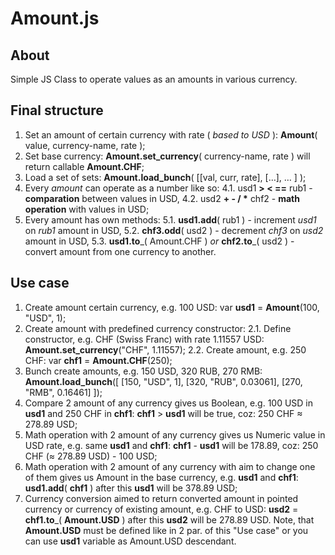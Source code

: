 # Amount.js
## About
Simple JS Class to operate values as an amounts in various currency.

## Final structure
1. Set an amount of certain currency with rate ( *based to USD* ): __Amount__( value, currency-name, rate );
2. Set base currency: __Amount.set_currency__( currency-name, rate ) will return callable **Amount.CHF**;
3. Load a set of sets: __Amount.load_bunch__( [[val, curr, rate], […], … ] );
4. Every _amount_ can operate as a number like so: 
4.1. usd1 __> < ==__ rub1 - **comparation** between values in USD,
4.2. usd2 __+ - / *__ chf2 - **math operation** with values in USD;
5. Every amount has own methods: 
5.1. __usd1.add__( rub1 ) - increment *usd1* on *rub1* amount in USD, 
5.2. __chf3.odd__( usd2 ) - decrement *chf3* on *usd2* amount in USD, 
5.3. __usd1.to___( Amount.CHF ) _or_ __chf2.to___( usd2 ) - convert amount from one currency to another.

## Use case
1. Create amount certain currency, e.g. 100 USD: var __usd1__ = __Amount__(100, "USD", 1);
2. Create amount with predefined currency constructor:
2.1. Define constructor, e.g. CHF (Swiss Franc) with rate 1.11557 USD: __Amount.set_currency__("CHF", 1.11557);
2.2. Create amount, e.g. 250 CHF: var __chf1__ = __Amount.CHF__(250);
3. Bunch create amounts, e.g. 150 USD, 320 RUB, 270 RMB:  __Amount.load_bunch__([ [150, "USD", 1], [320, "RUB", 0.03061], [270, "RMB", 0.16461] ]);
4. Compare 2 amount of any currency gives us Boolean, e.g. 100 USD in __usd1__ and 250 CHF in __chf1__:  __chf1__ > __usd1__ will be true, coz: 250 CHF ≈ 278.89 USD;
5. Math operation with 2 amount of any currency gives us Numeric value in USD rate, e.g. same __usd1__ and __chf1__:  __chf1__ - __usd1__ will be 178.89, coz: 250 CHF (≈ 278.89 USD) - 100 USD;
6. Math operation with 2 amount of any currency with aim to change one of them gives us Amount in the base currency, e.g. __usd1__ and __chf1__:  __usd1.add__( __chf1__ ) after this __usd1__ will be 378.89 USD;
7. Currency conversion aimed to return converted amount in pointed currency or currency of existing amount, e.g. CHF to USD: __usd2__ = __chf1.to___( __Amount.USD__ ) after this __usd2__ will be 278.89 USD. Note, that __Amount.USD__ must be defined like in 2 par. of this "Use case" or you can use __usd1__ variable as Amount.USD descendant. 